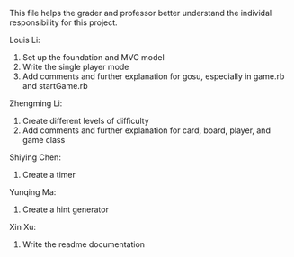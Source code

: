This file helps the grader and professor better understand the individal responsibility for this project.

Louis Li:
1. Set up the foundation and MVC model
2. Write the single player mode
3. Add comments and further explanation for gosu, especially in game.rb and startGame.rb

Zhengming Li:
1. Create different levels of difficulty
2. Add comments and further explanation for card, board, player, and game class

Shiying Chen:
1. Create a timer

Yunqing Ma:
1. Create a hint generator

Xin Xu: 
1. Write the readme documentation